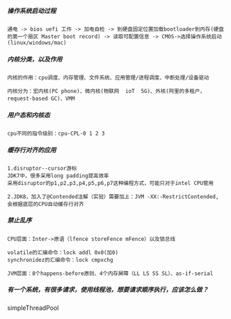 ##### 操作系统启动过程

    通电 -> bios uefi 工作 -> 加电自检 -> 到硬盘固定位置加载bootloader到内存(硬盘的第一个扇区 Master boot record) -> 读取可配置信息 -> CMOS->选择操作系统启动(linux/windows/mac)
    
##### 内核分类，以及作用

    内核的作用：cpu调度、内存管理、文件系统、应用管理/进程调度、中断处理/设备驱动
    
    内核分为：宏内核(PC phone)、微内核(物联网  ioT  5G)、外核(阿里的多租户，request-based GC)、VMM
    
##### 用户态和内核态

    cpu不同的指令级别：cpu-CPL-0 1 2 3
    
##### 缓存行对齐的应用

    1.disruptor--cursor游标
    JDK7中，很多采用long padding提高效率
    采用disruptor的p1,p2,p3,p4,p5,p6,p7这种编程方式，可能只对于intel CPU管用
    
    2.JDK8，加入了@Contended注解（实验）需要加上：JVM -XX:-RestrictContended, 会根据底层的CPU自动缓存行对齐
    
##### 禁止乱序

    CPU层面：Inter->原语（lfence storeFence mFence）以及锁总线
    
    volatile的汇编命令：lock addl 0x0(加0)
    synchronidez的汇编命令：lock cmpxchg
    
    JVM层面：8个happens-before原则、4个内存屏障（LL LS SS SL）、as-if-serial
    
##### 有一个系统，有很多请求，使用线程池，想要请求顺序执行，应该怎么做？

simpleThreadPool

